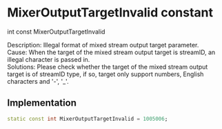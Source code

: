 


# MixerOutputTargetInvalid constant







int const MixerOutputTargetInvalid
  




<p>Description: Illegal format of mixed stream output target parameter. <br>Cause: When the target of the mixed stream output target is streamID, an illegal character is passed in. <br>Solutions: Please check whether the target of the mixed stream output target is of streamID type, if so, target only support numbers, English characters and '-', '_'.</p>



## Implementation

```dart
static const int MixerOutputTargetInvalid = 1005006;
```







